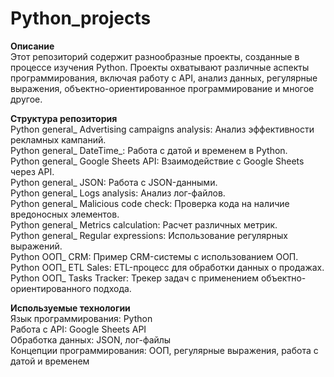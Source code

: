 # Python_projects

**Описание**\
Этот репозиторий содержит разнообразные проекты, созданные в процессе изучения Python. Проекты охватывают различные аспекты программирования, включая работу с API, анализ данных, регулярные выражения, объектно-ориентированное программирование и многое другое.

**Структура репозитория**\
Python general_ Advertising campaigns analysis: Анализ эффективности рекламных кампаний.\
Python general_ DateTime_: Работа с датой и временем в Python.\
Python general_ Google Sheets API: Взаимодействие с Google Sheets через API.\
Python general_ JSON: Работа с JSON-данными.\
Python general_ Logs analysis: Анализ лог-файлов.\
Python general_ Malicious code check: Проверка кода на наличие вредоносных элементов.\
Python general_ Metrics calculation: Расчет различных метрик.\
Python general_ Regular expressions: Использование регулярных выражений.\
Python ООП_ CRM: Пример CRM-системы с использованием ООП.\
Python ООП_ ETL Sales: ETL-процесс для обработки данных о продажах.\
Python ООП_ Tasks Tracker: Трекер задач с применением объектно-ориентированного подхода.

**Используемые технологии**\
Язык программирования: Python\
Работа с API: Google Sheets API\
Обработка данных: JSON, лог-файлы\
Концепции программирования: ООП, регулярные выражения, работа с датой и временем
